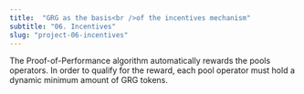 ```yaml
---
title:  "GRG as the basis<br />of the incentives mechanism"
subtitle: "06. Incentives"
slug: "project-06-incentives"
---
```


The Proof-of-Performance algorithm automatically rewards the pools operators.
In order to qualify for the reward, each pool operator must hold a dynamic minimum amount of GRG tokens.
